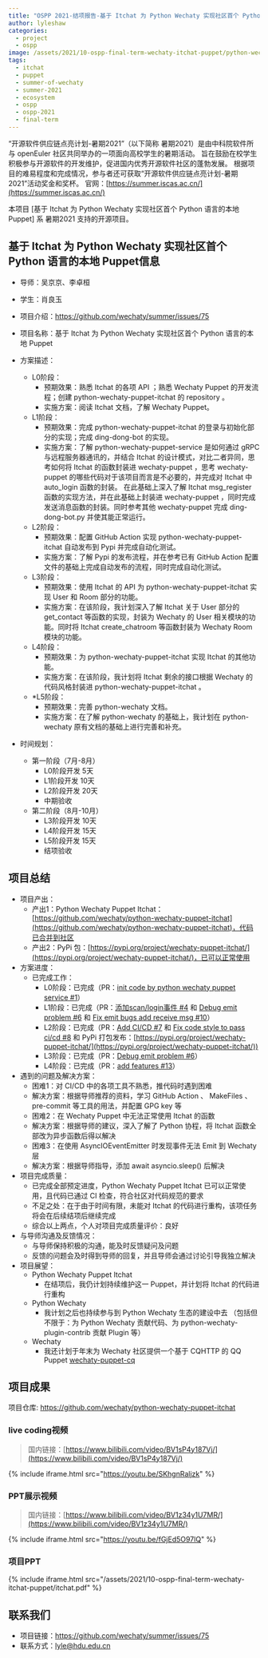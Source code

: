 ```yaml
---
title: "OSPP 2021-结项报告-基于 Itchat 为 Python Wechaty 实现社区首个 Python 语言的本地 Puppet"
author: lyleshaw
categories:
  - project
  - ospp
image: /assets/2021/10-ospp-final-term-wechaty-itchat-puppet/python-wechaty-puppet-itchat.webp
tags:
  - itchat
  - puppet
  - summer-of-wechaty
  - summer-2021
  - ecosystem
  - ospp
  - ospp-2021
  - final-term
---
```


“开源软件供应链点亮计划-暑期2021”（以下简称 暑期2021）是由中科院软件所与 openEuler 社区共同举办的一项面向高校学生的暑期活动。
旨在鼓励在校学生积极参与开源软件的开发维护，促进国内优秀开源软件社区的蓬勃发展。
根据项目的难易程度和完成情况，参与者还可获取“开源软件供应链点亮计划-暑期2021”活动奖金和奖杯。
官网：[https://summer.iscas.ac.cn/](https://summer.iscas.ac.cn/)

本项目 [基于 Itchat 为 Python Wechaty 实现社区首个 Python 语言的本地 Puppet] 系 暑期2021 支持的开源项目。

## 基于 Itchat 为 Python Wechaty 实现社区首个 Python 语言的本地 Puppet信息

- 导师：吴京京、李卓桓
- 学生：肖良玉
- 项目介绍：<https://github.com/wechaty/summer/issues/75>

- 项目名称：基于 Itchat 为 Python Wechaty 实现社区首个 Python 语言的本地 Puppet
- 方案描述：
  - L0阶段：
    - 预期效果：熟悉 Itchat 的各项 API ；熟悉 Wechaty Puppet 的开发流程；创建 python-wechaty-puppet-itchat 的 repository 。
    - 实施方案：阅读 Itchat 文档，了解 Wechaty Puppet。
  - L1阶段：
    - 预期效果：完成 python-wechaty-puppet-itchat 的登录与初始化部分的实现；完成  ding-dong-bot 的实现。
    - 实施方案：了解 python-wechaty-puppet-service 是如何通过 gRPC 与远程服务器通讯的，并结合 Itchat 的设计模式，对比二者异同，思考如何将 Itchat 的函数封装进 wechaty-puppet ，思考 wechaty-puppet 的哪些代码对于该项目而言是不必要的，并完成对 Itchat 中 auto_login 函数的封装。 在此基础上深入了解 Itchat msg_register 函数的实现方法，并在此基础上封装进 wechaty-puppet ，同时完成发送消息函数的封装。同时参考其他 wechaty-puppet 完成 ding-dong-bot.py 并使其能正常运行。
  - L2阶段：
    - 预期效果：配置 GitHub Action 实现 python-wechaty-puppet-itchat 自动发布到  Pypi 并完成自动化测试。
    - 实施方案：了解 Pypi 的发布流程，并在参考已有 GitHub Action 配置文件的基础上完成自动发布的流程，同时完成自动化测试。
  - L3阶段：
    - 预期效果：使用 Itchat 的 API 为 python-wechaty-puppet-itchat 实现 User 和  Room 部分的功能。
    - 实施方案：在该阶段，我计划深入了解 Itchat 关于 User 部分的 get_contact 等函数的实现，封装为 Wechaty 的 User 相关模块的功能。同时将 Itchat create_chatroom 等函数封装为 Wechaty Room 模块的功能。
  - L4阶段：
    - 预期效果：为 python-wechaty-puppet-itchat 实现 Itchat 的其他功能。
    - 实施方案：在该阶段，我计划将 Itchat 剩余的接口根据 Wechaty 的代码风格封装进 python-wechaty-puppet-itchat 。
  - *L5阶段：
    - 预期效果：完善 python-wechaty 文档。
    - 实施方案：在了解 python-wechaty 的基础上，我计划在 python-wechaty 原有文档的基础上进行完善和补充。

- 时间规划：
  - 第一阶段（7月-8月）
    - L0阶段开发 5天
    - L1阶段开发 10天
    - L2阶段开发 20天
    - 中期验收
  - 第二阶段（8月-10月）
    - L3阶段开发 10天
    - L4阶段开发 15天
    - L5阶段开发 15天
    - 结项验收

## 项目总结

- 项目产出：
  - 产出1：Python Wechaty Puppet Itchat：[https://github.com/wechaty/python-wechaty-puppet-itchat](https://github.com/wechaty/python-wechaty-puppet-itchat)，代码已合并到社区
  - 产出2：PyPi 包：[https://pypi.org/project/wechaty-puppet-itchat/](https://pypi.org/project/wechaty-puppet-itchat/)，已可以正常使用
- 方案进度：
  - 已完成工作：  
    - L0阶段：已完成（PR：[init code by python wechaty puppet service #1](https://github.com/wechaty/python-wechaty-puppet-itchat/pull/1)）
    - L1阶段：已完成（PR：[添加scan/login事件 #4](https://github.com/wechaty/python-wechaty-puppet-itchat/pull/4) 和 [Debug emit problem #6](https://github.com/wechaty/python-wechaty-puppet-itchat/pull/6) 和 [Fix emit bugs add receive msg #10](https://github.com/wechaty/python-wechaty-puppet-itchat/pull/10)）
    - L2阶段：已完成（PR：[Add CI/CD #7](https://github.com/wechaty/python-wechaty-puppet-itchat/pull/7) 和 [Fix code style to pass ci/cd #8](https://github.com/wechaty/python-wechaty-puppet-itchat/pull/8) 和 PyPi 打包发布：[https://pypi.org/project/wechaty-puppet-itchat/](https://pypi.org/project/wechaty-puppet-itchat/))
    - L3阶段：已完成（PR：[Debug emit problem #6](https://github.com/wechaty/python-wechaty-puppet-itchat/pull/6)）
    - L4阶段：已完成（PR：[add features #13](https://github.com/wechaty/python-wechaty-puppet-itchat/pull/13)）
- 遇到的问题及解决方案：
  - 困难1：对 CI/CD 中的各项工具不熟悉，推代码时遇到困难
  - 解决方案：根据导师推荐的资料，学习 GitHub Action 、 MakeFiles 、 pre-commit 等工具的用法，并配置 GPG key 等
  - 困难2：在 Wechaty Puppet 中无法正常使用 Itchat 的函数
  - 解决方案：根据导师的建议，深入了解了 Python 协程，将 Itchat 函数全部改为异步函数后得以解决
  - 困难3：在使用 AsyncIOEventEmitter 时发现事件无法 Emit 到 Wechaty 层
  - 解决方案：根据导师指导，添加 await asyncio.sleep() 后解决
- 项目完成质量：
  - 已完成全部预定进度，Python Wechaty Puppet Itchat 已可以正常使用，且代码已通过 CI 检查，符合社区对代码规范的要求
  - 不足之处：在于由于时间有限，未能对 Itchat 的代码进行重构，该项任务将会在后续结项后继续完成
  - 综合以上两点，个人对项目完成质量评价：良好
- 与导师沟通及反馈情况：
  - 与导师保持积极的沟通，能及时反馈疑问及问题
  - 反馈的问题会及时得到导师的回复，并且导师会通过讨论引导我独立解决
- 项目展望：
  - Python Wechaty Puppet Itchat
    - 在结项后，我仍计划持续维护这一 Puppet，并计划将 Itchat 的代码进行重构
  - Python Wechaty
    - 我计划之后也持续参与到 Python Wechaty 生态的建设中去 （包括但不限于：为 Python Wechaty 贡献代码、为 python-wechaty-plugin-contrib 贡献 Plugin 等）
  - Wechaty
    - 我还计划于年末为 Wechaty 社区提供一个基于 CQHTTP 的 QQ Puppet [wechaty-puppet-cq](https://github.com/lyleshaw/wechaty-puppet-cq)

## 项目成果

项目仓库: <https://github.com/wechaty/python-wechaty-puppet-itchat>  

### live coding视频

> 国内链接：[https://www.bilibili.com/video/BV1sP4y187Vj/](https://www.bilibili.com/video/BV1sP4y187Vj/)

{% include iframe.html src="https://youtu.be/SKhgnRaljzk" %}

### PPT展示视频

> 国内链接：[https://www.bilibili.com/video/BV1z34y1U7MR/](https://www.bilibili.com/video/BV1z34y1U7MR/)

{% include iframe.html src="https://youtu.be/fGjEd5O97lQ" %}

### 项目PPT

{% include iframe.html src="/assets/2021/10-ospp-final-term-wechaty-itchat-puppet/itchat.pdf" %}

## 联系我们

- 项目链接：<https://github.com/wechaty/summer/issues/75>
- 联系方式：<lyle@hdu.edu.cn>
